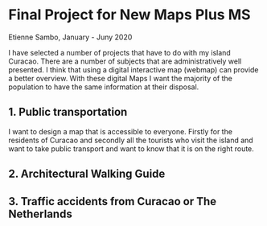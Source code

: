 # Final Project for New Maps Plus MS

Etienne Sambo,
January - Juny 2020


I have selected a number of projects that have to do with my island Curacao. There are a number of subjects that are administratively well presented. I think that using a digital interactive map (webmap) can provide a better overview.
With these digital Maps I want the majority of the population to have the same information at their disposal.

## 1. Public transportation
I want to design a map that is accessible to everyone. Firstly for the residents of Curacao and secondly all the tourists who visit the island and want to take public transport and want to know that it is on the right route.


## 2. Architectural Walking Guide



## 3. Traffic accidents from Curacao or The Netherlands
